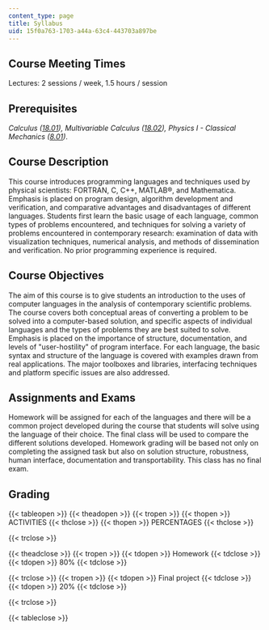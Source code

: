 ```yaml
---
content_type: page
title: Syllabus
uid: 15f0a763-1703-a44a-63c4-443703a897be
---
```


Course Meeting Times
--------------------

Lectures: 2 sessions / week, 1.5 hours / session

Prerequisites
-------------

_Calculus (_[_18.01_](/courses/18-01-single-variable-calculus-fall-2006)_), Multivariable Calculus (_[_18.02_](/courses/18-02-multivariable-calculus-fall-2007)_), Physics I - Classical Mechanics (_[_8.01_](/courses/8-01sc-physics-i-classical-mechanics-fall-2010)_)_.

Course Description
------------------

This course introduces programming languages and techniques used by physical scientists: FORTRAN, C, C++, MATLAB®, and Mathematica. Emphasis is placed on program design, algorithm development and verification, and comparative advantages and disadvantages of different languages. Students first learn the basic usage of each language, common types of problems encountered, and techniques for solving a variety of problems encountered in contemporary research: examination of data with visualization techniques, numerical analysis, and methods of dissemination and verification. No prior programming experience is required.

Course Objectives
-----------------

The aim of this course is to give students an introduction to the uses of computer languages in the analysis of contemporary scientific problems. The course covers both conceptual areas of converting a problem to be solved into a computer-based solution, and specific aspects of individual languages and the types of problems they are best suited to solve. Emphasis is placed on the importance of structure, documentation, and levels of "user-hostility" of program interface. For each language, the basic syntax and structure of the language is covered with examples drawn from real applications. The major toolboxes and libraries, interfacing techniques and platform specific issues are also addressed.

Assignments and Exams
---------------------

Homework will be assigned for each of the languages and there will be a common project developed during the course that students will solve using the language of their choice. The final class will be used to compare the different solutions developed. Homework grading will be based not only on completing the assigned task but also on solution structure, robustness, human interface, documentation and transportability. This class has no final exam.

Grading
-------

{{< tableopen >}}
{{< theadopen >}}
{{< tropen >}}
{{< thopen >}}
ACTIVITIES
{{< thclose >}}
{{< thopen >}}
PERCENTAGES
{{< thclose >}}

{{< trclose >}}

{{< theadclose >}}
{{< tropen >}}
{{< tdopen >}}
Homework
{{< tdclose >}}
{{< tdopen >}}
80%
{{< tdclose >}}

{{< trclose >}}
{{< tropen >}}
{{< tdopen >}}
Final project
{{< tdclose >}}
{{< tdopen >}}
20%
{{< tdclose >}}

{{< trclose >}}

{{< tableclose >}}